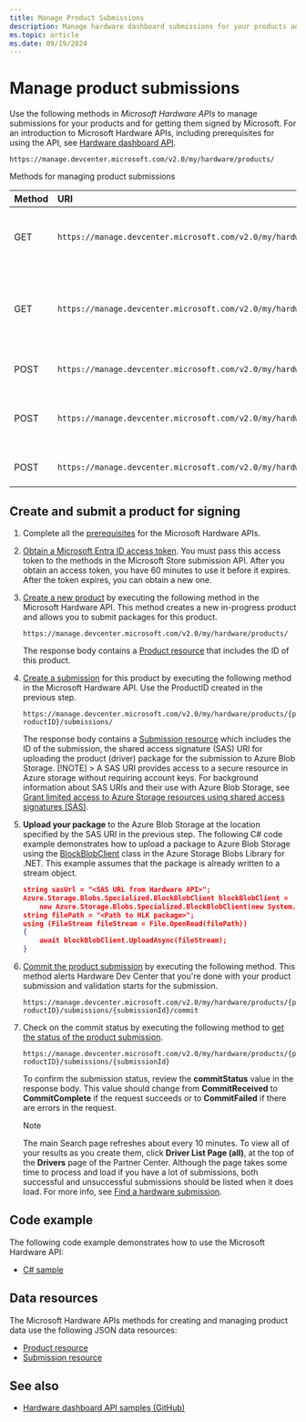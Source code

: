 ```yaml
---
title: Manage Product Submissions
description: Manage hardware dashboard submissions for your products and get them signed by Microsoft.
ms.topic: article
ms.date: 09/19/2024
---
```


# Manage product submissions

Use the following methods in *Microsoft Hardware APIs* to manage submissions for your products and for getting them signed by Microsoft. For an introduction to Microsoft Hardware APIs, including prerequisites for using the API, see [Hardware dashboard API](dashboard-api.md).

`https://manage.devcenter.microsoft.com/v2.0/my/hardware/products/`

Methods for managing product submissions

| Method | URI | Description |
|:-|:-|:-|
| GET | `https://manage.devcenter.microsoft.com/v2.0/my/hardware/products/{productID}` | [Get status/data for a specific product](get-a-product.md) |
| GET | `https://manage.devcenter.microsoft.com/v2.0/my/hardware/products/{productID}/submissions/{submissionId}` | [Get status/data for a specific submission of a product](get-a-submission.md) |
| POST | `https://manage.devcenter.microsoft.com/v2.0/my/hardware/products` | [Create a new product](create-a-new-product.md) |
| POST | `https://manage.devcenter.microsoft.com/v2.0/my/hardware/products/{productID}/submissions/` | [Create a new submission for a product](create-a-new-submission-for-a-product.md) |
| POST | `https://manage.devcenter.microsoft.com/v2.0/my/hardware/products/{productID}/submissions/{submissionId}/commit` | [Commit a product submission](commit-a-product-submission.md) |

## Create and submit a product for signing

1. Complete all the [prerequisites](dashboard-api.md) for the Microsoft Hardware APIs.

1. [Obtain a Microsoft Entra ID access token](dashboard-api.md#obtain-a-microsoft-entra-id-access-token). You must pass this access token to the methods in the Microsoft Store submission API. After you obtain an access token, you have 60 minutes to use it before it expires. After the token expires, you can obtain a new one.

1. [Create a new product](create-a-new-product.md) by executing the following method in the Microsoft Hardware API. This method creates a new in-progress product and allows you to submit packages for this product.

    `https://manage.devcenter.microsoft.com/v2.0/my/hardware/products/`

    The response body contains a [Product resource](get-product-data.md#product-resource) that includes the ID of this product.

1. [Create a submission](create-a-new-submission-for-a-product.md) for this product by executing the following method in the Microsoft Hardware API. Use the ProductID created in the previous step.

    `https://manage.devcenter.microsoft.com/v2.0/my/hardware/products/{productID}/submissions/`

    The response body contains a [Submission resource](get-product-data.md#submission-resource) which includes the ID of the submission, the shared access signature (SAS) URI for uploading the product (driver) package for the submission to Azure Blob Storage. [!NOTE] > A SAS URI provides access to a secure resource in Azure storage without requiring account keys. For background information about SAS URIs and their use with Azure Blob Storage, see [Grant limited access to Azure Storage resources using shared access signatures (SAS)](/azure/storage/common/storage-sas-overview).

1. **Upload your package** to the Azure Blob Storage at the location specified by the SAS URI in the previous step.
The following C# code example demonstrates how to upload a package to Azure Blob Storage using the [BlockBlobClient](/dotnet/api/azure.storage.blobs.specialized.blockblobclient/) class in the Azure Storage Blobs Library for .NET. This example assumes that the package is already written to a stream object.

    ```json
    string sasUrl = "<SAS URL from Hardware API>";
    Azure.Storage.Blobs.Specialized.BlockBlobClient blockBlobClient =
        new Azure.Storage.Blobs.Specialized.BlockBlobClient(new System.Uri(sasUrl));
    string filePath = "<Path to HLK package>";
    using (FileStream fileStream = File.OpenRead(filePath))
    { 
        await blockBlobClient.UploadAsync(fileStream);
    }
    ```

1. [Commit the product submission](commit-a-product-submission.md) by executing the following method. This method alerts Hardware Dev Center that you're done with your product submission and validation starts for the submission.

    `https://manage.devcenter.microsoft.com/v2.0/my/hardware/products/{productID}/submissions/{submissionId}/commit`

1. Check on the commit status by executing the following method to [get the status of the product submission](get-a-submission.md).

    `https://manage.devcenter.microsoft.com/v2.0/my/hardware/products/{productID}/submissions/{submissionId}`

    To confirm the submission status, review the **commitStatus** value in the response body. This value should change from **CommitReceived** to **CommitComplete** if the request succeeds or to **CommitFailed** if there are errors in the request.

   >[!NOTE]
   >The main Search page refreshes about every 10 minutes. To view all of your results as you create them, click **Driver List Page (all)**, at the top of the **Drivers** page of the Partner Center. Although the page takes some time to process and load if you have a lot of submissions, both successful and unsuccessful submissions should be listed when it does load. For more info, see [Find a hardware submission](./hardware-submissions-view.md).

## Code example

The following code example demonstrates how to use the Microsoft Hardware API:

- [C# sample](https://download.microsoft.com/download/C/F/4/CF404E53-87A0-4204-BA13-A64B09A237C1/HardwareApiCSharpSample.zip)

## Data resources

The Microsoft Hardware APIs methods for creating and managing product data use the following JSON data resources:

- [Product resource](get-product-data.md#product-resource)
- [Submission resource](get-product-data.md#submission-resource)

## See also

- [Hardware dashboard API samples (GitHub)](https://aka.ms/hpc_async_api_samples)
